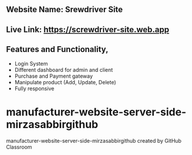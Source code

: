 ## Website Name: Srewdriver Site
## Live Link: https://screwdriver-site.web.app

## Features and Functionality,
* Login System
* Different dashboard for admin and client
* Purchase and Payment gateway
* Manipulate product (Add, Update, Delete)
* Fully responsive

# manufacturer-website-server-side-mirzasabbirgithub
manufacturer-website-server-side-mirzasabbirgithub created by GitHub Classroom
